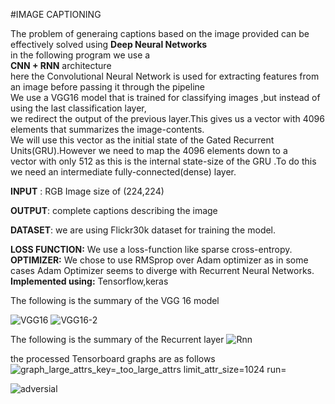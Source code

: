#IMAGE CAPTIONING

The problem of generaing captions based on the image provided can be effectively solved using **Deep Neural Networks** <br />
in the following program we use a <br />
**CNN + RNN** architecture<br />
here the Convolutional Neural Network is used for extracting features from an image before passing it through the pipeline<br />
We use a VGG16 model that is trained for classifying images ,but instead of using the last classification layer,<br />
we redirect the output of the previous layer.This gives us a vector with 4096 elements that summarizes the image-contents.<br />
We will use this vector as the initial state of the Gated Recurrent Units(GRU).However we need to map the 4096 elements down to a <br />
vector with only 512 as this is the internal state-size of the GRU .To do this we need an intermediate fully-connected(dense) layer.<br />

**INPUT** : RGB Image size of (224,224)

**OUTPUT**: complete captions describing the image

**DATASET**: we are using Flickr30k dataset for training the model.

**LOSS FUNCTION:**
		We use a loss-function like sparse cross-entropy.
**OPTIMIZER:**
	We chose to use RMSprop over Adam optimizer as in some cases Adam Optimizer seems to diverge with Recurrent Neural Networks.
**Implemented using:**
				Tensorflow,keras

The following is the summary of the VGG 16 model
				
![VGG16](https://user-images.githubusercontent.com/40825655/60294124-48358580-993e-11e9-823c-f0a302d7336b.PNG)
![VGG16-2](https://user-images.githubusercontent.com/40825655/60294202-74e99d00-993e-11e9-8760-4e4245a4fe64.PNG)

The following is the summary of the Recurrent layer
![Rnn](https://user-images.githubusercontent.com/40825655/60294464-0e18b380-993f-11e9-9526-62e5eec598f1.PNG)


the processed Tensorboard graphs are as follows
![graph_large_attrs_key=_too_large_attrs limit_attr_size=1024 run=](https://user-images.githubusercontent.com/40825655/60294609-6780e280-993f-11e9-9cde-89f5fec972f6.png)

![adversial](https://user-images.githubusercontent.com/40825655/63917499-6449c600-ca58-11e9-96ff-1259d182ec03.PNG)
